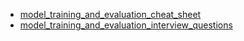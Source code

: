 - [model_training_and_evaluation_cheat_sheet](model_training_and_evaluation_cheat_sheet.md)
- [model_training_and_evaluation_interview_questions](model_training_and_evaluation_interview_questions.md)